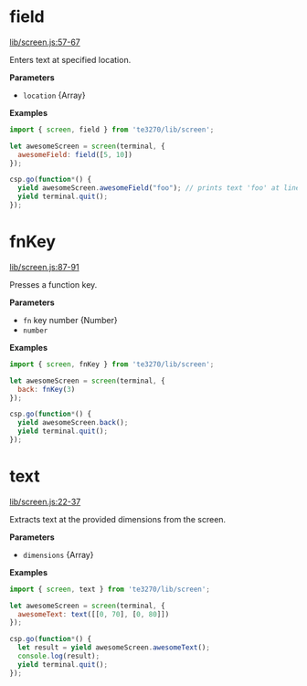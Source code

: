 # field

[lib/screen.js:57-67](https://github.com/akiellor/node-te3270/blob/48b92c9d73a9445876552346159d3fcd56f0ab9b/lib/screen.js#L57-L67 "Source code on GitHub")

Enters text at specified location.

**Parameters**

-   `location`  {Array}

**Examples**

```javascript
import { screen, field } from 'te3270/lib/screen';

let awesomeScreen = screen(terminal, {
  awesomeField: field([5, 10])
});

csp.go(function*() {
  yield awesomeScreen.awesomeField("foo"); // prints text 'foo' at line 5 column 10
  yield terminal.quit();
});
```

# fnKey

[lib/screen.js:87-91](https://github.com/akiellor/node-te3270/blob/48b92c9d73a9445876552346159d3fcd56f0ab9b/lib/screen.js#L87-L91 "Source code on GitHub")

Presses a function key.

**Parameters**

-   `fn`  key number {Number}
-   `number`  

**Examples**

```javascript
import { screen, fnKey } from 'te3270/lib/screen';

let awesomeScreen = screen(terminal, {
  back: fnKey(3)
});

csp.go(function*() {
  yield awesomeScreen.back();
  yield terminal.quit();
});
```

# text

[lib/screen.js:22-37](https://github.com/akiellor/node-te3270/blob/48b92c9d73a9445876552346159d3fcd56f0ab9b/lib/screen.js#L22-L37 "Source code on GitHub")

Extracts text at the provided dimensions from the screen.

**Parameters**

-   `dimensions`  {Array}

**Examples**

```javascript
import { screen, text } from 'te3270/lib/screen';

let awesomeScreen = screen(terminal, {
  awesomeText: text([[0, 70], [0, 80]])
});

csp.go(function*() {
  let result = yield awesomeScreen.awesomeText();
  console.log(result);
  yield terminal.quit();
});
```
